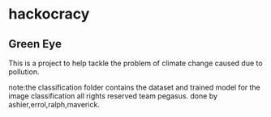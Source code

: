 # hackocracy
## Green Eye

This is a project to help tackle the problem of climate change caused due to pollution.

note:the classification folder contains the dataset and trained model  for the image classification
all rights reserved team pegasus.
done by ashier,errol,ralph,maverick.
